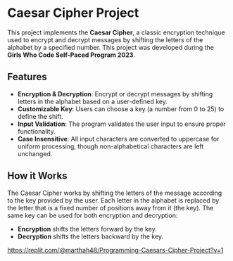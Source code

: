 # Caesar Cipher Project

This project implements the **Caesar Cipher**, a classic encryption technique used to encrypt and decrypt messages by shifting the letters of the alphabet by a specified number. This project was developed during the **Girls Who Code Self-Paced Program 2023**.

## Features

- **Encryption & Decryption**: Encrypt or decrypt messages by shifting letters in the alphabet based on a user-defined key.
- **Customizable Key**: Users can choose a key (a number from 0 to 25) to define the shift.
- **Input Validation**: The program validates the user input to ensure proper functionality.
- **Case Insensitive**: All input characters are converted to uppercase for uniform processing, though non-alphabetical characters are left unchanged.

## How it Works

The Caesar Cipher works by shifting the letters of the message according to the key provided by the user. Each letter in the alphabet is replaced by the letter that is a fixed number of positions away from it (the key). The same key can be used for both encryption and decryption:
- **Encryption** shifts the letters forward by the key.
- **Decryption** shifts the letters backward by the key.

https://replit.com/@marthah48/Programming-Caesars-Cipher-Project?v=1
